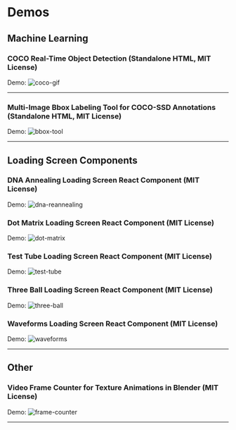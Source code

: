 
# Demos
<!--
- TODO need to add metadata to loading screens
- TODO update gists
- TODO update readme
- TODO update profile readme
-->

## Machine Learning

### COCO Real-Time Object Detection (Standalone HTML, MIT License)

Demo:
![coco-gif](./coco-ssd/coco-ssd.gif)

---

### Multi-Image Bbox Labeling Tool for COCO-SSD Annotations (Standalone HTML, MIT License)

Demo:
![bbox-tool](./bbox-annotations-tool/bbox-annotations-tool.png)

---

## Loading Screen Components

### DNA Annealing Loading Screen React Component (MIT License)

Demo:
![dna-reannealing](./loading-screens/dna-reannealing/dna-reannealing.gif)

### Dot Matrix Loading Screen React Component (MIT License)

Demo:
![dot-matrix](./loading-screens/dot-matrix/dot-matrix.gif)

### Test Tube Loading Screen React Component (MIT License)

Demo:
![test-tube](./loading-screens/test-tube/test-tube.gif)

### Three Ball Loading Screen React Component (MIT License)

Demo:
![three-ball](./loading-screens/three-ball/three-ball.gif)

### Waveforms Loading Screen React Component (MIT License)

Demo:
![waveforms](./loading-screens/waveforms/waveforms.gif)

---

## Other

### Video Frame Counter for Texture Animations in Blender (MIT License)

Demo:
![frame-counter](./video-count-frame/video_count_frame.png)  

---